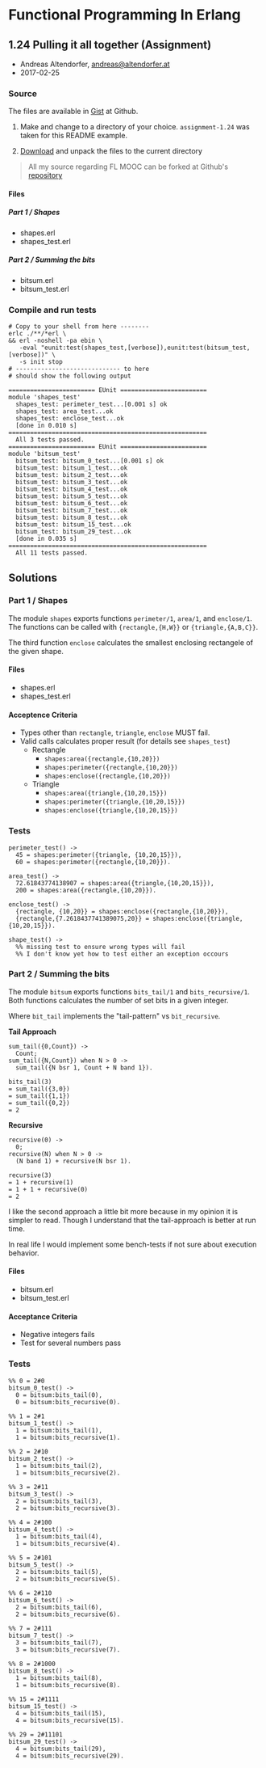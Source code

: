 # Functional Programming In Erlang

## 1.24 Pulling it all together (Assignment)

- Andreas Altendorfer, <andreas@altendorfer.at>
- 2017-02-25

### Source

The files are available in [Gist][] at Github.

1. Make and change to a directory of your choice.
`assignment-1.24` was taken for this README example.

2. [Download][] and unpack the files to the current directory

> All my source regarding FL MOOC can be forked at Github's [repository][]

#### Files

##### Part 1 / Shapes

- shapes.erl
- shapes_test.erl

##### Part 2 / Summing the bits

- bitsum.erl
- bitsum_test.erl


### Compile and run tests

    # Copy to your shell from here --------
    erlc ./**/*erl \
    && erl -noshell -pa ebin \
       -eval "eunit:test(shapes_test,[verbose]),eunit:test(bitsum_test,[verbose])" \
       -s init stop
    # ----------------------------- to here
    # should show the following output

    ======================== EUnit ========================
    module 'shapes_test'
      shapes_test: perimeter_test...[0.001 s] ok
      shapes_test: area_test...ok
      shapes_test: enclose_test...ok
      [done in 0.010 s]
    =======================================================
      All 3 tests passed.
    ======================== EUnit ========================
    module 'bitsum_test'
      bitsum_test: bitsum_0_test...[0.001 s] ok
      bitsum_test: bitsum_1_test...ok
      bitsum_test: bitsum_2_test...ok
      bitsum_test: bitsum_3_test...ok
      bitsum_test: bitsum_4_test...ok
      bitsum_test: bitsum_5_test...ok
      bitsum_test: bitsum_6_test...ok
      bitsum_test: bitsum_7_test...ok
      bitsum_test: bitsum_8_test...ok
      bitsum_test: bitsum_15_test...ok
      bitsum_test: bitsum_29_test...ok
      [done in 0.035 s]
    =======================================================
      All 11 tests passed.


## Solutions

### Part 1 / Shapes

The module `shapes` exports functions `perimeter/1`, `area/1`, and `enclose/1`.
The functions can be called with `{rectangle,{H,W}}` or `{triangle,{A,B,C}}`.

The third function `enclose` calculates the smallest enclosing rectangele of 
the given shape.

#### Files

  - shapes.erl
  - shapes_test.erl


#### Acceptence Criteria

  - Types other than `rectangle`, `triangle`, `enclose` MUST fail.
  - Valid calls calculates proper result (for details see `shapes_test`)
    - Rectangle
      - `shapes:area({rectangle,{10,20}})`
      - `shapes:perimeter({rectangle,{10,20}})`
      - `shapes:enclose({rectangle,{10,20}})`
    - Triangle
      - `shapes:area({triangle,{10,20,15}})`
      - `shapes:perimeter({triangle,{10,20,15}})`
      - `shapes:enclose({triangle,{10,20,15}})`


### Tests

    perimeter_test() ->
      45 = shapes:perimeter({triangle, {10,20,15}}),
      60 = shapes:perimeter({rectangle,{10,20}}).

    area_test() ->
      72.61843774138907 = shapes:area({triangle,{10,20,15}}),
      200 = shapes:area({rectangle,{10,20}}).

    enclose_test() ->
      {rectangle, {10,20}} = shapes:enclose({rectangle,{10,20}}),
      {rectangle,{7.2618437741389075,20}} = shapes:enclose({triangle,{10,20,15}}).

    shape_test() ->
      %% missing test to ensure wrong types will fail
      %% I don't know yet how to test either an exception occours


### Part 2 / Summing the bits


The module `bitsum` exports functions `bits_tail/1` and `bits_recursive/1`.
Both functions calculates the number of set bits in a given integer.

Where `bit_tail` implements the "tail-pattern" vs `bit_recursive`.

**Tail Approach**

    sum_tail({0,Count}) ->
      Count;
    sum_tail({N,Count}) when N > 0 ->
      sum_tail({N bsr 1, Count + N band 1}).

    bits_tail(3)
    = sum_tail({3,0})
    = sum_tail({1,1})
    = sum_tail({0,2})
    = 2

**Recursive**

    recursive(0) ->
      0;
    recursive(N) when N > 0 ->
      (N band 1) + recursive(N bsr 1).

    recursive(3)
    = 1 + recursive(1)
    = 1 + 1 + recursive(0)
    = 2

I like the second approach a little bit more because
in my opinion it is simpler to read. Though I understand
that the tail-approach is better at run time.

In real life I would implement some bench-tests if not
sure about execution behavior.


#### Files

  - bitsum.erl
  - bitsum_test.erl

#### Acceptance Criteria

  - Negative integers fails
  - Test for several numbers pass

### Tests

    %% 0 = 2#0
    bitsum_0_test() -> 
      0 = bitsum:bits_tail(0),
      0 = bitsum:bits_recursive(0).

    %% 1 = 2#1
    bitsum_1_test() -> 
      1 = bitsum:bits_tail(1),
      1 = bitsum:bits_recursive(1).

    %% 2 = 2#10
    bitsum_2_test() -> 
      1 = bitsum:bits_tail(2),
      1 = bitsum:bits_recursive(2).

    %% 3 = 2#11
    bitsum_3_test() -> 
      2 = bitsum:bits_tail(3),
      2 = bitsum:bits_recursive(3).

    %% 4 = 2#100
    bitsum_4_test() -> 
      1 = bitsum:bits_tail(4),
      1 = bitsum:bits_recursive(4).

    %% 5 = 2#101
    bitsum_5_test() -> 
      2 = bitsum:bits_tail(5),
      2 = bitsum:bits_recursive(5).

    %% 6 = 2#110
    bitsum_6_test() -> 
      2 = bitsum:bits_tail(6),
      2 = bitsum:bits_recursive(6).

    %% 7 = 2#111
    bitsum_7_test() -> 
      3 = bitsum:bits_tail(7),
      3 = bitsum:bits_recursive(7).

    %% 8 = 2#1000
    bitsum_8_test() -> 
      1 = bitsum:bits_tail(8),
      1 = bitsum:bits_recursive(8).

    %% 15 = 2#1111
    bitsum_15_test() -> 
      4 = bitsum:bits_tail(15),
      4 = bitsum:bits_recursive(15).

    %% 29 = 2#11101
    bitsum_29_test() -> 
      4 = bitsum:bits_tail(29),
      4 = bitsum:bits_recursive(29).


[Gist]: https://gist.github.com/iboard/2f4a2163cebc1dc39b534a1b2007d4ee
[Download]: https://gist.github.com/iboard/2f4a2163cebc1dc39b534a1b2007d4ee/archive/8d76a66d1e45ea9c234f7ad9b29302e43ed56c68.zip
[repository]: https://github.com/iboard/FL-ERLANG
